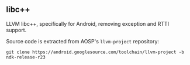 ## libc++

LLVM libc++, specifically for Android, removing exception and RTTI support.

Source code is extracted from AOSP's `llvm-project` repository:

```
git clone https://android.googlesource.com/toolchain/llvm-project -b ndk-release-r23
```
